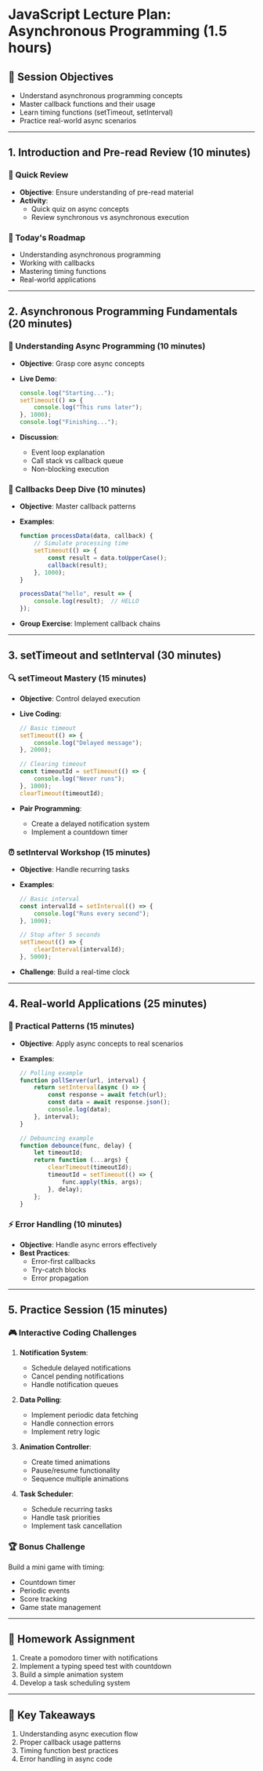 # JavaScript Lecture Plan: Asynchronous Programming (1.5 hours)

## 🎯 Session Objectives

- Understand asynchronous programming concepts
- Master callback functions and their usage
- Learn timing functions (setTimeout, setInterval)
- Practice real-world async scenarios

---

## 1. Introduction and Pre-read Review (10 minutes)

### 🔄 Quick Review

- **Objective**: Ensure understanding of pre-read material
- **Activity**:
  - Quick quiz on async concepts
  - Review synchronous vs asynchronous execution

### 🌟 Today's Roadmap

- Understanding asynchronous programming
- Working with callbacks
- Mastering timing functions
- Real-world applications

---

## 2. Asynchronous Programming Fundamentals (20 minutes)

### 💫 Understanding Async Programming (10 minutes)

- **Objective**: Grasp core async concepts
- **Live Demo**:

  ```javascript
  console.log("Starting...");
  setTimeout(() => {
      console.log("This runs later");
  }, 1000);
  console.log("Finishing...");
  ```

- **Discussion**:
  - Event loop explanation
  - Call stack vs callback queue
  - Non-blocking execution

### 🎯 Callbacks Deep Dive (10 minutes)

- **Objective**: Master callback patterns
- **Examples**:

  ```javascript
  function processData(data, callback) {
      // Simulate processing time
      setTimeout(() => {
          const result = data.toUpperCase();
          callback(result);
      }, 1000);
  }

  processData("hello", result => {
      console.log(result);  // HELLO
  });
  ```

- **Group Exercise**: Implement callback chains

---

## 3. setTimeout and setInterval (30 minutes)

### 🔍 setTimeout Mastery (15 minutes)

- **Objective**: Control delayed execution
- **Live Coding**:

  ```javascript
  // Basic timeout
  setTimeout(() => {
      console.log("Delayed message");
  }, 2000);

  // Clearing timeout
  const timeoutId = setTimeout(() => {
      console.log("Never runs");
  }, 1000);
  clearTimeout(timeoutId);
  ```

- **Pair Programming**:
  - Create a delayed notification system
  - Implement a countdown timer

### ⏰ setInterval Workshop (15 minutes)

- **Objective**: Handle recurring tasks
- **Examples**:

  ```javascript
  // Basic interval
  const intervalId = setInterval(() => {
      console.log("Runs every second");
  }, 1000);

  // Stop after 5 seconds
  setTimeout(() => {
      clearInterval(intervalId);
  }, 5000);
  ```

- **Challenge**: Build a real-time clock

---

## 4. Real-world Applications (25 minutes)

### 🔄 Practical Patterns (15 minutes)

- **Objective**: Apply async concepts to real scenarios
- **Examples**:

  ```javascript
  // Polling example
  function pollServer(url, interval) {
      return setInterval(async () => {
          const response = await fetch(url);
          const data = await response.json();
          console.log(data);
      }, interval);
  }

  // Debouncing example
  function debounce(func, delay) {
      let timeoutId;
      return function (...args) {
          clearTimeout(timeoutId);
          timeoutId = setTimeout(() => {
              func.apply(this, args);
          }, delay);
      };
  }
  ```

### ⚡ Error Handling (10 minutes)

- **Objective**: Handle async errors effectively
- **Best Practices**:
  - Error-first callbacks
  - Try-catch blocks
  - Error propagation

---

## 5. Practice Session (15 minutes)

### 🎮 Interactive Coding Challenges

1. **Notification System**:
   - Schedule delayed notifications
   - Cancel pending notifications
   - Handle notification queues

2. **Data Polling**:
   - Implement periodic data fetching
   - Handle connection errors
   - Implement retry logic

3. **Animation Controller**:
   - Create timed animations
   - Pause/resume functionality
   - Sequence multiple animations

4. **Task Scheduler**:
   - Schedule recurring tasks
   - Handle task priorities
   - Implement task cancellation

### 🏆 Bonus Challenge

Build a mini game with timing:

- Countdown timer
- Periodic events
- Score tracking
- Game state management

---

## 📝 Homework Assignment

1. Create a pomodoro timer with notifications
2. Implement a typing speed test with countdown
3. Build a simple animation system
4. Develop a task scheduling system

---

## 🎯 Key Takeaways

1. Understanding async execution flow
2. Proper callback usage patterns
3. Timing function best practices
4. Error handling in async code
